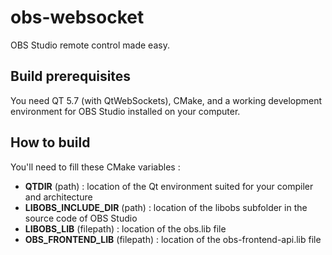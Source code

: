 obs-websocket
==============
OBS Studio remote control made easy.

## Build prerequisites
You need QT 5.7 (with QtWebSockets), CMake, and a working development environment for OBS Studio installed on your computer.

## How to build
You'll need to fill these CMake variables :
- **QTDIR** (path) : location of the Qt environment suited for your compiler and architecture
- **LIBOBS_INCLUDE_DIR** (path) : location of the libobs subfolder in the source code of OBS Studio
- **LIBOBS_LIB** (filepath) : location of the obs.lib file
- **OBS_FRONTEND_LIB** (filepath) : location of the obs-frontend-api.lib file